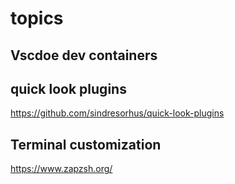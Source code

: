 # topics

## Vscdoe dev containers

## quick look plugins
https://github.com/sindresorhus/quick-look-plugins

## Terminal customization
https://www.zapzsh.org/

